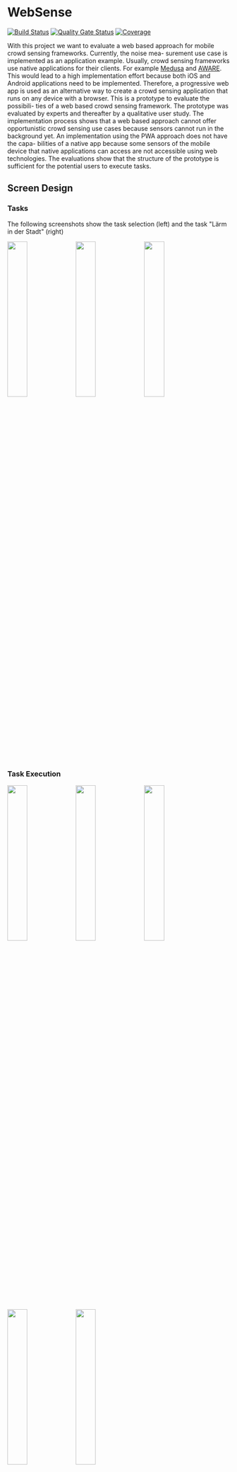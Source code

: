 # WebSense
[![Build Status](https://github.drone.michigg.de/api/badges/michigg/web-sense/status.svg)](https://github.drone.michigg.de/michigg/web-sense) [![Quality Gate Status](https://sonarqube.michigg.de/api/project_badges/measure?project=michigg%3Aweb-sense&metric=alert_status)](https://sonarqube.michigg.de/dashboard?id=michigg%3Aweb-sense) [![Coverage](https://sonarqube.michigg.de/api/project_badges/measure?project=michigg%3Aweb-sense&metric=coverage)](https://sonarqube.michigg.de/dashboard?id=michigg%3Aweb-sense)

With this project we want to evaluate a web based approach
for mobile crowd sensing frameworks. Currently, the noise mea-
surement use case is implemented as an application example. Usually, crowd sensing
frameworks use native applications for their clients. For example [Medusa](https://github.com/USC-NSL/Medusa) and [AWARE](https://awareframework.com/).
This would lead to a
high implementation effort because both iOS and Android applications
need to be implemented. Therefore, a progressive web app is used as an
alternative way to create a crowd sensing application that runs on any
device with a browser. This is a prototype to evaluate the possibili-
ties of a web based crowd sensing framework. The prototype was evaluated
by experts and thereafter by a qualitative user study. The implementation
process shows that a web based approach cannot offer opportunistic
crowd sensing use cases because sensors cannot run in the background
yet. An implementation using the PWA approach does not have the capa-
bilities of a native app because some sensors of the mobile device that
native applications can access are not accessible using web technologies.
The evaluations show that the structure of the prototype is sufficient for
the potential users to execute tasks.

## Screen Design
### Tasks
The following screenshots show the task selection (left) and the task "Lärm in der Stadt" (right) 
<p float="left">
  <img src="./documentation/screenshots/prototype2/tasks.png" width="30%" />
  <img src="./documentation/screenshots/prototype2/task-noise.png" width="30%" />
  <img src="./documentation/screenshots/prototype2/task-noise-bottom.png" width="30%" /> 
</p>


### Task Execution
<p float="left">
  <img src="./documentation/screenshots/prototype2/task-noise-activity-noise-top.png" width="30%" />
  <img src="./documentation/screenshots/prototype2/task-noise-activity-noise-bottom.png" width="30%" />
  <img src="./documentation/screenshots/prototype2/task-noise-activity-noise-bottom-running.png" width="30%" /> 
</p>
<p float="left">
  <img src="./documentation/screenshots/prototype2/task-noise-activity-survey-top.png" width="30%" />
  <img src="./documentation/screenshots/prototype2/task-noise-activity-survey-bottom.png" width="30%" />
</p>

### Task Results
<p float="left">
  <img src="./documentation/screenshots/prototype2/task-noise-finished-top.png" width="30%" /> 
  <img src="./documentation/screenshots/prototype2/task-noise-finished-middle.png" width="30%" />
</p>
<p float="left">
  <img src="./documentation/screenshots/prototype2/task-noise-finished-middle-graph.png" width="30%" />
  <img src="./documentation/screenshots/prototype2/task-noise-finished-middle-graph-2.png" width="30%" />
 <img src="./documentation/screenshots/prototype2/task-noise-finished-middle-graph-3.png" width="30%" />
</p>
<p float="left">
  <img src="./documentation/screenshots/prototype2/task-noise-finished-middle-graph-metadata-open.png" width="30%" />
  <img src="./documentation/screenshots/prototype2/task-noise-finished-middle-survey.png" width="30%" /> 
  <img src="./documentation/screenshots/prototype2/task-noise-finished-bottom.png" width="30%" />
</p>

### Measurements
<p float="left">
  <img src="./documentation/screenshots/prototype2/measurements.png" width="30%" />
  <img src="./documentation/screenshots/prototype2/measurement-top.png" width="30%" /> 
  <img src="./documentation/screenshots/prototype2/measurement-bottom.png" width="30%" />
</p>

### Settings
<p float="left">
  <img src="./documentation/screenshots/prototype2/settings.png" width="30%" />
  <img src="./documentation/screenshots/prototype2/settings-bottom.png" width="30%" /> 
</p>

## System Design
The vizualization of the software architecture was created with the [C4 model](https://c4model.com/). C4 stands for context, container, component and code.
### Context
This diagram shows the system within its environment.
![This is an image](./documentation/diagrams/c4/C4_Context.png)

### Container
Shows the different high level software parts like the different applications and the internal services.
![This is an image](./documentation/diagrams/c4/C4_Container.png)

### Component - PWA
It zooms into the previously shown services and displays their internal components.
![This is an image](./documentation/diagrams/c4/C4_Component.png)

## Repository Notes
Label and emoji ideas are from:
- https://gitmoji.dev/
- https://seantrane.com/posts/logical-colorful-github-labels-18230/
- https://medium.com/@dave_lunny/sane-github-labels-c5d2e6004b63

Commit messages shall use the structure defined by Conventional Commits: https://www.conventionalcommits.org/en/v1.0.0/

## Repository Structure
- 📁 `backend`: Includes source code and build files for the nginx API server
- 📁 `frontend`: Includes source code and build files for PWA client
- 📄 `docker-compose.prod.yml`: Builds and starts the prototype production ready (Both backend and frontend)
- 📄 `docker-compose.yml`: Builds and starts the prototype development ready (Both backend and frontend)
- 📄 `sonar-project.properties`: [SonarQube](https://www.sonarqube.org/) configuration used for code quality analysis

For further information see the `README.md` files in the folders that were presented.